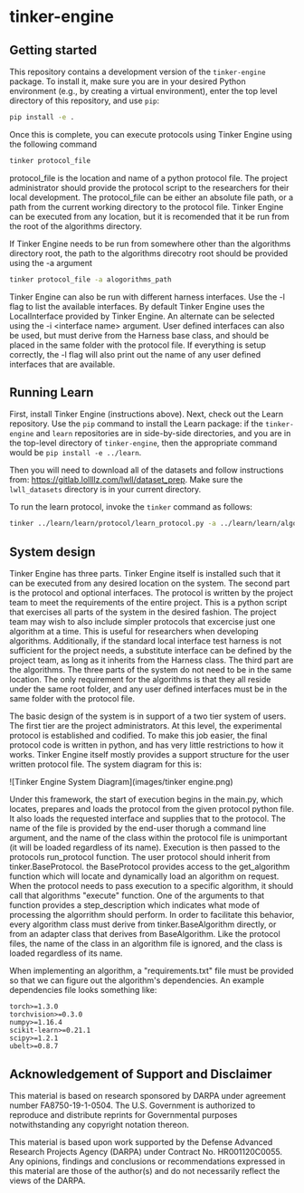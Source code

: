 # tinker-engine

## Getting started

This repository contains a development version of the `tinker-engine` package.
To install it, make sure you are in your desired Python environment (e.g., by
creating a virtual environment), enter the top level directory of this
repository, and use `pip`:

```bash
pip install -e .
```

Once this is complete, you can execute protocols using Tinker Engine using the following command
```bash
tinker protocol_file
```
protocol\_file is the location and name of a python protocol file. The project administrator should provide the protocol script to the researchers for their local development. The protocol\_file can be either an absolute file path, or a path from the current working directory to the protocol file. Tinker Engine can be executed from any location, but it is recomended that it be run from the root of the algorithms directory.

If Tinker Engine needs to be run from somewhere other than the algorithms directory root, the path to the algorithms direcotry root should be provided using the -a argument

```bash
tinker protocol_file -a alogorithms_path
```
 
Tinker Engine can also be run with different harness interfaces. Use the -l flag to list the available interfaces. By default Tinker Engine uses the LocalInterface provided by Tinker Engine. An alternate can be selected using the -i \<interface name\> argument. User defined interfaces can also be used, but must derive from the Harness base class, and should be placed in the same folder with the protocol file. If everything is setup correctly, the -l flag will also print out the name of any user defined interfaces that are available.

## Running Learn

First, install Tinker Engine (instructions above). Next, check out the Learn
repository. Use the `pip` command to install the
Learn package: if the `tinker-engine` and `learn` repositories are in side-by-side
directories, and you are in the top-level directory of `tinker-engine`, then the
appropriate command would be `pip install -e ../learn`.

Then you will need to download all of the datasets and follow
instructions from: https://gitlab.lollllz.com/lwll/dataset_prep. Make sure the
`lwll_datasets` directory is in your current directory.

To run the learn protocol, invoke the `tinker` command as follows:
```bash
tinker ../learn/learn/protocol/learn_protocol.py -a ../learn/learn/algorithms
```

## System design
Tinker Engine has three parts. Tinker Engine itself is installed such that it can be executed from any desired location
on the system. The second part is the protocol and optional interfaces. The protocol is written by the project team to meet the requirements of
the entire project. This is a python script that exercises all parts of the system in the desired fashion. The project team may wish to also include simpler protocols that excercise just one algorithm at a time. This is useful for researchers when developing algorithms. Additionally, if the standard local interface test harness is not sufficient for the project needs, a substitute interface can be defined by the project team, as long as it inherits from the Harness class. The third part are the algorithms. The three parts of the system do not need to be in the same location. The only requirement for the algorithms is that they all reside under the same root folder, and any user defined interfaces must be in the same folder with the protocol file.

The basic design of the system is in support of a two tier system of users. The first tier are the project administrators. At this level, the experimental protocol is established and codified. To make this job easier, the final protocol code is written in python, and has very little restrictions to how it works. Tinker Engine itself mostly provides a support structure for the user written protocol file. The system diagram for this is:

![Tinker Engine System Diagram](images/tinker engine.png)

Under this framework, the start of execution begins in the main.py, which locates, prepares and loads the protocol from the given protocol python file. It also loads the requested interface and supplies that to the protocol. The name of the file is provided by the end-user thorugh a command line argument, and the name of the class within the protocol file is unimportant (it will be loaded regardless of its name). Execution is then passed to the protocols run\_protocol function. The user protocol should inherit from tinker.BaseProtocol. the BaseProtocol provides access to the get\_algorithm function which will locate and dynamically load an algorithm on request. When the protocol needs to pass execution to a specific algorithm, it should call that algorithms "execute" function. One of the arguments to that function provides a step\_description which indicates what mode of processing the algorrithm should perform. In order to facilitate this behavior, every algorithm class must derive from tinker.BaseAlgorithm directly, or from an adapter class that derives from BaseAlgorithm. Like the protocol files, the name of the class in an algorithm file is ignored, and the class is loaded regardless of its name.

When implementing an algorithm, a "requirements.txt" file must be provided so that we can figure
out the algorithm's dependencies. An example dependencies file looks something like:

```
torch>=1.3.0
torchvision>=0.3.0
numpy>=1.16.4
scikit-learn>=0.21.1
scipy>=1.2.1
ubelt>=0.8.7
```

## Acknowledgement of Support and Disclaimer

This material is based on research sponsored by DARPA under agreement number FA8750-19-1-0504. The U.S. Government is 
authorized to reproduce and distribute reprints for Governmental purposes notwithstanding any copyright notation 
thereon.  

This material is based upon work supported by the Defense Advanced Research Projects Agency (DARPA) under Contract 
No. HR001120C0055. Any opinions, findings and conclusions or recommendations expressed in this material are those of 
the author(s) and do not necessarily reflect the views of the DARPA.  
